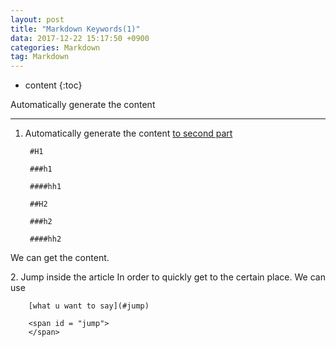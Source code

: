 ```yaml
---
layout: post
title: "Markdown Keywords(1)"
data: 2017-12-22 15:17:50 +0900
categories: Markdown
tag: Markdown
---
```


* content
{:toc}

Automatically generate the content

------------------------------------


1. Automatically generate the content
[to second part](#2)

		#H1

		###h1

		####hh1

		##H2

		###h2

		####hh2

We can get the content.

<span id = "2">
2. Jump inside the article
</span>
In order to quickly get to the certain place.
We can use 

		[what u want to say](#jump)

		<span id = "jump">
		</span>
 
            